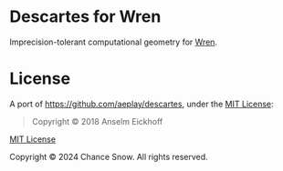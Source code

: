 # Descartes for Wren
Imprecision-tolerant computational geometry for [Wren](https://wren.io).

# License

A port of https://github.com/aeplay/descartes, under the [MIT License](https://github.com/aeplay/descartes/blob/master/LICENSE):

> Copyright &copy; 2018 Anselm Eickhoff

[MIT License](https://opensource.org/licenses/MIT)

Copyright &copy; 2024 Chance Snow. All rights reserved.
